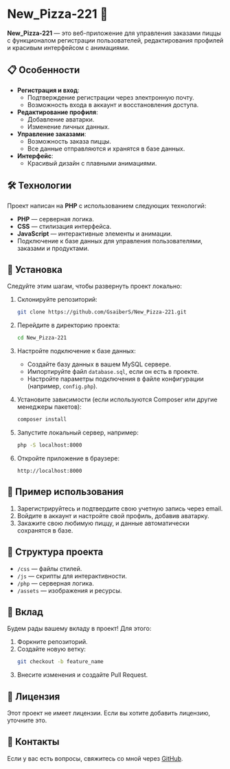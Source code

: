 # New_Pizza-221 🍕
**New_Pizza-221** — это веб-приложение для управления заказами пиццы с функционалом регистрации пользователей, редактирования профилей и красивым интерфейсом с анимациями.

## 📋 Особенности
- **Регистрация и вход**:
  - Подтверждение регистрации через электронную почту.
  - Возможность входа в аккаунт и восстановления доступа.
- **Редактирование профиля**:
  - Добавление аватарки.
  - Изменение личных данных.
- **Управление заказами**:
  - Возможность заказа пиццы.
  - Все данные отправляются и хранятся в базе данных.
- **Интерфейс**:
  - Красивый дизайн с плавными анимациями.

## 🛠️ Технологии
Проект написан на **PHP** с использованием следующих технологий:
- **PHP** — серверная логика.
- **CSS** — стилизация интерфейса.
- **JavaScript** — интерактивные элементы и анимации.
- Подключение к базе данных для управления пользователями, заказами и продуктами.

## 🚀 Установка
Следуйте этим шагам, чтобы развернуть проект локально:

1. Склонируйте репозиторий:
   ```bash
   git clone https://github.com/GsaiberS/New_Pizza-221.git
   ```
2. Перейдите в директорию проекта:
   ```bash
   cd New_Pizza-221
   ```
3. Настройте подключение к базе данных:
   - Создайте базу данных в вашем MySQL сервере.
   - Импортируйте файл `database.sql`, если он есть в проекте.
   - Настройте параметры подключения в файле конфигурации (например, `config.php`).

4. Установите зависимости (если используются Composer или другие менеджеры пакетов):
   ```bash
   composer install
   ```

5. Запустите локальный сервер, например:
   ```bash
   php -S localhost:8000
   ```

6. Откройте приложение в браузере:
   ```
   http://localhost:8000
   ```

## 🌟 Пример использования
1. Зарегистрируйтесь и подтвердите свою учетную запись через email.
2. Войдите в аккаунт и настройте свой профиль, добавив аватарку.
3. Закажите свою любимую пиццу, и данные автоматически сохранятся в базе.

## 📂 Структура проекта
- `/css` — файлы стилей.
- `/js` — скрипты для интерактивности.
- `/php` — серверная логика.
- `/assets` — изображения и ресурсы.

## 🤝 Вклад
Будем рады вашему вкладу в проект! Для этого:
1. Форкните репозиторий.
2. Создайте новую ветку:
   ```bash
   git checkout -b feature_name
   ```
3. Внесите изменения и создайте Pull Request.

## 📜 Лицензия
Этот проект не имеет лицензии. Если вы хотите добавить лицензию, уточните это.

## 📧 Контакты
Если у вас есть вопросы, свяжитесь со мной через [GitHub](https://github.com/GsaiberS).
